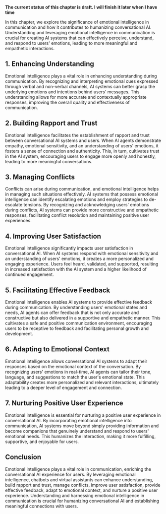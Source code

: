 **The current status of this chapter is draft. I will finish it later when I have time**

In this chapter, we explore the significance of emotional intelligence in communication and how it contributes to humanizing conversational AI. Understanding and leveraging emotional intelligence in communication is crucial for creating AI systems that can effectively perceive, understand, and respond to users' emotions, leading to more meaningful and empathetic interactions.

**1. Enhancing Understanding**
------------------------------

Emotional intelligence plays a vital role in enhancing understanding during communication. By recognizing and interpreting emotional cues expressed through verbal and non-verbal channels, AI systems can better grasp the underlying emotions and intentions behind users' messages. This understanding allows for more accurate and contextually appropriate responses, improving the overall quality and effectiveness of communication.

**2. Building Rapport and Trust**
---------------------------------

Emotional intelligence facilitates the establishment of rapport and trust between conversational AI systems and users. When AI agents demonstrate empathy, emotional sensitivity, and an understanding of users' emotions, it fosters a sense of connection and authenticity. This, in turn, cultivates trust in the AI system, encouraging users to engage more openly and honestly, leading to more meaningful conversations.

**3. Managing Conflicts**
-------------------------

Conflicts can arise during communication, and emotional intelligence helps in managing such situations effectively. AI systems that possess emotional intelligence can identify escalating emotions and employ strategies to de-escalate tensions. By recognizing and acknowledging users' emotions during conflicts, AI systems can provide more constructive and empathetic responses, facilitating conflict resolution and maintaining positive user experiences.

**4. Improving User Satisfaction**
----------------------------------

Emotional intelligence significantly impacts user satisfaction in conversational AI. When AI systems respond with emotional sensitivity and an understanding of users' emotions, it creates a more personalized and engaging experience. Users feel heard, validated, and supported, resulting in increased satisfaction with the AI system and a higher likelihood of continued engagement.

**5. Facilitating Effective Feedback**
--------------------------------------

Emotional intelligence enables AI systems to provide effective feedback during communication. By understanding users' emotional states and needs, AI agents can offer feedback that is not only accurate and constructive but also delivered in a supportive and empathetic manner. This cultivates a safe and positive communication environment, encouraging users to be receptive to feedback and facilitating personal growth and development.

**6. Adapting to Emotional Context**
------------------------------------

Emotional intelligence allows conversational AI systems to adapt their responses based on the emotional context of the conversation. By recognizing users' emotions in real-time, AI agents can tailor their tone, language, and suggestions to match the user's emotional state. This adaptability creates more personalized and relevant interactions, ultimately leading to a deeper level of engagement and connection.

**7. Nurturing Positive User Experience**
-----------------------------------------

Emotional intelligence is essential for nurturing a positive user experience in conversational AI. By incorporating emotional intelligence into communication, AI systems move beyond simply providing information and become companions that genuinely understand and respond to users' emotional needs. This humanizes the interaction, making it more fulfilling, supportive, and enjoyable for users.

**Conclusion**
--------------

Emotional intelligence plays a vital role in communication, enriching the conversational AI experience for users. By leveraging emotional intelligence, chatbots and virtual assistants can enhance understanding, build rapport and trust, manage conflicts, improve user satisfaction, provide effective feedback, adapt to emotional context, and nurture a positive user experience. Understanding and harnessing emotional intelligence in communication is crucial for humanizing conversational AI and establishing meaningful connections with users.
